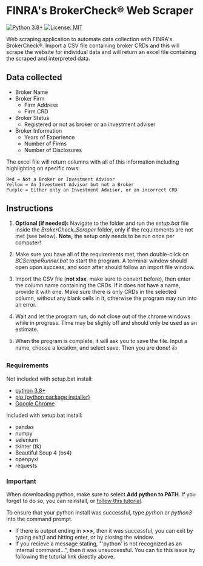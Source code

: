 # FINRA's BrokerCheck® Web Scraper
[![Python 3.8+](https://img.shields.io/badge/python-3.8+-blue.svg)](https://www.python.org/downloads/release/python-380/) [![License: MIT](https://img.shields.io/badge/License-MIT-yellow.svg)](https://opensource.org/licenses/MIT)

Web scraping application to automate data collection with FINRA's BrokerCheck®. Import a CSV file containing broker CRDs and this will scrape the website for individual data and will return an excel file containing the scraped and interpreted data.

## Data collected
 - Broker Name
 - Broker Firm 
   - Firm Address
   - Firm CRD
 - Broker Status 
   - Registered or not as broker or an investment adviser
 - Broker Information 
   - Years of Experience
   - Number of Firms
   - Number of Disclosures

The excel file will return columns with all of this information including highlighting on specific rows: 
```
Red = Not a Broker or Investment Advisor
Yellow = An Investment Advisor but not a Broker
Purple = Either only an Investment Advisor, or an incorrect CRD
```
## Instructions
1) **Optional (if needed):** Navigate to the folder and run the *setup.bat* file inside the *BrokerCheck_Scraper* folder, only if the requirements are not met (see below). **Note,** the setup only needs to be run once per computer!

2) Make sure you have all of the requirements met, then double-click on *BCScrapeRunner.bat* to start the program. A terminal window should open upon success, and soon after should follow an import file window. 

3) Import the CSV file (**not xlsx**, make sure to convert before), then enter the column name containing the CRDs. If it does not have a name, provide it with one. Make sure there is only CRDs in the selected column, without any blank cells in it, otherwise the program may run into an error. 

5) Wait and let the program run, do not close out of the chrome windows while in progress. Time may be slighly off and should only be used as an estimate.

6) When the program is complete, it will ask you to save the file. Input a name, choose a location, and select save. Then you are done! :thumbsup:
   
### Requirements
Not included with setup.bat install:
 - [python 3.8+](https://www.python.org/downloads/release/python-3111/#:~:text=Windows%20installer%20(64%2Dbit))
 - [pip (python package installer)](https://www.geeksforgeeks.org/how-to-install-pip-on-windows/#:~:text=Step%201%3A%20Download%20the%20get,where%20the%20above%20file%20exists.&text=Step%204%3A%20Now%20wait%20through,Voila!)
 - [Google Chrome](https://support.google.com/chrome/answer/95346?hl=en&co=GENIE.Platform%3DDesktop#zippy=%2Cwindows:~:text=Download%20the%20installation%20file)

Included with setup.bat install:
 - pandas
 - numpy
 - selenium
 - tkinter (tk)
 - Beautiful Soup 4 (bs4)
 - openpyxl
 - requests
 
### Important
When downloading python, make sure to select **Add python to PATH**. If you forget to do so, you can reinstall, or [follow this tutorial](https://www.youtube.com/watch?v=4bUOrMj88Pc).

To ensure that your python install was successful, type *python* or *python3* into the command prompt. 
   - If there is output ending in **>>>**, then it was successful, you can exit by typing *exit()* and hitting enter, or by closing the window. 
   - If you recieve a message stating, "'python' is not recognized as an internal command...", then it was unsuccessful. You can fix this issue by following the tutorial link directly above. 
